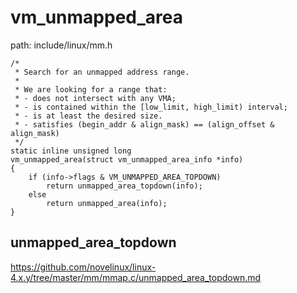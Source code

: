 vm_unmapped_area
========================================

path: include/linux/mm.h
```
/*
 * Search for an unmapped address range.
 *
 * We are looking for a range that:
 * - does not intersect with any VMA;
 * - is contained within the [low_limit, high_limit) interval;
 * - is at least the desired size.
 * - satisfies (begin_addr & align_mask) == (align_offset & align_mask)
 */
static inline unsigned long
vm_unmapped_area(struct vm_unmapped_area_info *info)
{
    if (info->flags & VM_UNMAPPED_AREA_TOPDOWN)
        return unmapped_area_topdown(info);
    else
        return unmapped_area(info);
}
```

unmapped_area_topdown
----------------------------------------

https://github.com/novelinux/linux-4.x.y/tree/master/mm/mmap.c/unmapped_area_topdown.md

